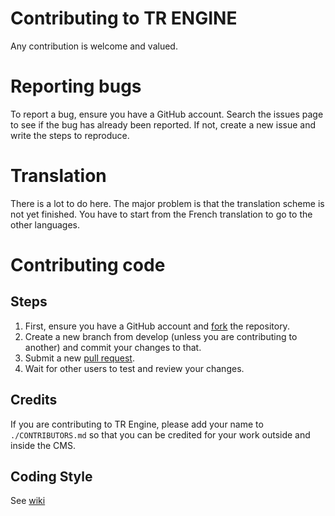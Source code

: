 # Contributing to TR ENGINE
Any contribution is welcome and valued.

# Reporting bugs
To report a bug, ensure you have a GitHub account.
Search the issues page to see if the bug has already been reported.
If not, create a new issue and write the steps to reproduce.

# Translation
There is a lot to do here. The major problem is that the translation scheme is not yet finished.
You have to start from the French translation to go to the other languages.

# Contributing code
## Steps
1. First, ensure you have a GitHub account and [fork](https://help.github.com/articles/fork-a-repo/) the repository.
2. Create a new branch from develop (unless you are contributing to another) and commit your changes to that.
3. Submit a new [pull request](https://help.github.com/articles/using-pull-requests/).
4. Wait for other users to test and review your changes.

## Credits
If you are contributing to TR Engine, please add your name to ```./CONTRIBUTORS.md``` so that you can be credited for your work outside and inside the CMS.

## Coding Style
See [wiki](https://github.com/MetallicBlueDev/TREngine/wiki/Coding-Style)
